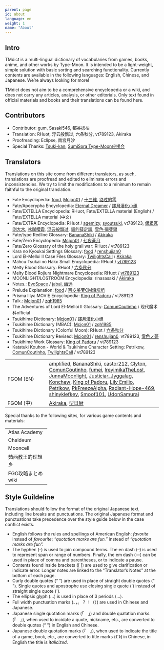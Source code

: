 ```yaml
---
parent: page
id: about
language: en
weight: 1
name: "About"
---
```


## Intro

TMdict is a multi-lingual dictionary of vocabularies from games, books, anime, and other works by Type-Moon. It is intended to be a light-weight, simple solution with basic sorting and searching functionality. Currently contents are available in the following languages: English, Chinese, and Japanese. We’re always looking for more!

TMdict does not aim to be a comprehensive encyclopedia or a wiki, and does not carry any articles, analysis, or other editorials. Only text found in official materials and books and their translations can be found here.

## Contributors

- <span class="highlight">Contributor:</span> gum, Sasaki546, 都谷捻柏
- <span class="highlight">Translation:</span> RHuot, 浮云般飘过, 六条秋分, vt789123, Akiraka
- <span class="highlight">Proofreading:</span> Eclipse, 南宫月汐
- <span class="highlight">Special Thanks:</span> <a href="http://tsukikan.com/">Tsuki-kan</a>, <a href="https://bbs.sumisora.net/thread.php?fid=14">SumiSora Type-Moon应援会</a>

## Translators

Translations on this site come from different translators, as such, translations are proofread and edited to eliminate errors and inconsistencies. We try to limit the modifications to a minimum to remain faithful to the original translation.

- <span class="highlight">Fate Encyclopedia:</span> <a href="http://z13.invisionfree.com/Mobius_Space/index.php?act=idx">food</a>, <a href="http://forums.nrvnqsr.com/showthread.php/4880-Mcjon01-Translates-Things">Mcjon01</a> / <a href="http://tieba.baidu.com/f?kw=%D4%C2%D2%B9%D6%AE%BF%D5">十三维</a>, <a href="https://tieba.baidu.com/p/1504291610">路过的零</a>
- <span class="highlight">Fate/Apocrypha Encyclopedia:</span> <a href="https://fateapocryphathetranslation.wordpress.com/side-materials/fateapocrypha-material/">Eternal Dreamer</a> / <a href="https://bbs.sumisora.net/read.php?tid=11071116">譯月漢化小组</a>
- <span class="highlight">Fate/EXTELLA Encyclopedia:</span> RHuot, Fate/EXTELLA material (English) / Fate/EXTELLA material (中文)
- <span class="highlight">Fate/EXTRA Encyclopedia:</span> RHuot / <a href="https://tieba.baidu.com/p/2536360820">agemizy</a>, <a href="https://bbs.sumisora.net/read.php?tid=11051957">syoutsuki</a>, vt789123, <a href="https://tieba.baidu.com/p/5124843633">偶累瓦刚大木</a>, <a href="https://bbs.sumisora.net/read.php?tid=11045922">冰弑</a><a href="https://bbs.sumisora.net/read.php?tid=11070209">樱霜</a>, <a href="https://tieba.baidu.com/p/2558097923">浮云般飘过</a>, <a href="https://tieba.baidu.com/p/4861921746">貓的薛定諤</a>, <a href="https://home.gamer.com.tw/creationDetail.php?sn=2002017">雪色‧彌斐爾</a>
- <span class="highlight">Fate/type Redline Glossary:</span> <a href="https://www.reddit.com/user/BananaShiki">BananaShiki</a> / <a href="https://www.weibo.com/u/6537160863">Akiraka</a>
- <span class="highlight">Fate/Zero Encyclopedia:</span> <a href="http://forums.nrvnqsr.com/showthread.php/4880-Mcjon01-Translates-Things">Mcjon01</a> / <a href="http://home.gamer.com.tw/homeindex.php?owner=langrisseriv">七夜蒼月</a>
- <span class="highlight">Fate/Zero Glossary of the holy grail war:</span> RHuot / vt789123
- <span class="highlight">Kara no Kyoukai Settings Glossary:</span> <a href="http://z13.invisionfree.com/Mobius_Space/index.php?">food</a> / <a href="https://bbs.sumisora.net/read.php?tid=4458241">renshujian0</a>
- <span class="highlight">Lord El-Melloi II Case Files Glossary:</span> <a href="https://forums.nrvnqsr.com/showthread.php/5943-Lord-El-Melloi-II-Case-Files">TwilightsCall</a> / <a href="https://www.weibo.com/u/6537160863">Akiraka</a>
- <span class="highlight">Mahou Tsukai no Hako Small Encyclopedia:</span> RHuot / <a href="https://bbs.sumisora.net/read.php?tid=11077935">vt789123</a>
- <span class="highlight">Melty Blood Glossary:</span> RHuot / <a href="https://bbs.sumisora.net/read.php?tid=10974953">六条秋分</a>
- <span class="highlight">Melty Blood Rojiura Nightmare Encyclopedia:</span> RHuot / <a href="https://bbs.sumisora.net/read.php?tid=11077729">vt789123</a>
- <span class="highlight">MOONLIGHT/LOSTROOM Encyclopedia:</span> rinasasaki / <a href="https://www.weibo.com/u/6537160863">Akiraka</a>
- <span class="highlight">Notes.:</span> <a href="http://forums.nrvnqsr.com/showthread.php/73-Angel-Notes-Translation-by-Evospace?p=2315">EvoSpace</a> / <a href="http://tieba.baidu.com/p/122814195">jabal, 幽远</a>
- <span class="highlight">Prelude Explanation:</span> <a href="http://z13.invisionfree.com/Mobius_Space/index.php?">food</a> / <a href="https://bbs.popgo.org/bbs/read.php?tid=418222">百岁美萝CM填坑组</a>
- <span class="highlight">Prisma Illya MOVIE Encyclopedia:</span> <a href="https://www.reddit.com/user/King_of_Padoru">King of Padoru</a> / vt789123
- <span class="highlight">Talk.:</span> <a href="http://forums.nrvnqsr.com/showthread.php/4880-Mcjon01-Translates-Things">Mcjon01</a> / <a href="http://bbs.sumisora.net/read.php?tid=10946479#2831447">zqh1985</a>
- <span class="highlight">The Adventures of Lord El-Melloi II Glossary:</span> <a href="https://forums.nrvnqsr.com/showthread.php/5419-Lord-El-Melloi-II-Case-Files?p=3281356&viewfull=1#post3281356">ComunCoutinho</a> / 现代魔术科official
- <span class="highlight">Tsukihime Dictionary:</span> <a href="http://forums.nrvnqsr.com/showthread.php/4880-Mcjon01-Translates-Things">Mcjon01</a> / <a href="http://home.gamer.com.tw/homeindex.php?owner=typemercury">譯月漢化小组</a>
- <span class="highlight">Tsukihime Dictionary (MBAC):</span> <a href="http://forums.nrvnqsr.com/showthread.php/4880-Mcjon01-Translates-Things">Mcjon01</a> / <a href="https://bbs.sumisora.net/read.php?tid=10946479">zqh1985</a>
- <span class="highlight">Tsukihime Dictionary (Colorful Moon):</span> RHuot / <a href="https://bbs.sumisora.net/read.php?tid=10974953">六条秋分</a>
- <span class="highlight">Tsukihime Dictionary Revised:</span> <a href="http://forums.nrvnqsr.com/showthread.php/4880-Mcjon01-Translates-Things">Mcjon01</a> / <a href="http://www.lightnovel.cn/thread-33199-6-1.html">renshujian0</a>, vt789123, <a href="https://bbs.sumisora.net/read.php?tid=11002936">零色ノ夢</a>
- <span class="highlight">Tsukihime Work Glossary:</span> <a href="https://www.reddit.com/user/King_of_Padoru">King of Padoru</a> / vt789123
- <span class="highlight">Katatuki Kouhon - World & Tsukihime Character Setting:</span> Petrikow, <a href="https://www.reddit.com/u/ComunCoutinho/">ComunCoutinho</a>, <a href="https://forums.nrvnqsr.com/showthread.php/5943-Lord-El-Melloi-II-Case-Files">TwilightsCall</a> / vt789123

<table>
  <tr><td style="width:120px">FGOM (EN)</td><td>
    <a href="https://www.reddit.com/user/amplifiedscans">amplified</a>, 
    <a href="https://twitter.com/BananaShiki">BananaShiki</a>, 
    <a href="https://www.reddit.com/user/castor212">castor212</a>, 
    <a href="https://www.reddit.com/u/Kinalvin/">Clyton</a>, 
    <a href="https://www.reddit.com/u/ComunCoutinho/">ComunCoutinho</a>, 
    <a href="https://forums.nrvnqsr.com/member.php/6911-fumei">fumei</a>, 
    <a href="https://www.reddit.com/user/IreyimikaTheLost">IreyimikaTheLost</a>, 
    <a href="https://www.reddit.com/user/JunnaMoonlight">JunnaMoonlight</a>, 
    <a href="https://www.reddit.com/user/Justiciar_Jyggalag/">Justiciar_Jyggalag</a>, 
    <a href="https://www.reddit.com/user/Konchew">Konchew</a>, 
    <a href="https://www.reddit.com/user/King_of_Padoru">King of Padoru</a>, 
    <a href="http://forums.nrvnqsr.com/member.php/6793-Lily-Emilio">Lily Emilio</a>, 
    <a href="https://forums.nrvnqsr.com/member.php/1147-Petrikow">Petrikow</a>, 
    <a href="https://www.reddit.com/user/PkFreezeAlpha">PkFreezeAlpha</a>, 
    <a href="https://new.reddit.com/user/Radiant-Hope-469/">Radiant-Hope-469</a>, 
    <a href="https://www.reddit.com/user/shinyklefkey">shinyklefkey</a>, 
    <a href="https://www.reddit.com/user/Smoof101">Smoof101</a>, 
    <a href="https://www.reddit.com/user/UdonSamurai/">UdonSamurai</a>
  </td></tr>
  <tr><td style="width:120px">FGOM (中)</td><td>
    <a href="https://www.weibo.com/u/6537160863">Akiraka</a>, 
    <a href="http://tieba.baidu.com/home/main?un=%D0%CD%C8%D5%B3%F8">型日厨</a>
  </td></tr>
</table> 

Special thanks to the following sites, for various game contents and materials:

<table>
  <tr><td style="width:120px;padding-left:10px;">
    <a style="text-decoration:none;display:block;" href="https://atlasacademy.io/">Atlas Academy</a>
  </td></tr>
  <tr><td style="width:120px;padding-left:10px;">
    <a style="text-decoration:none;display:block;" href="https://chaldeum.wordpress.com/">Chaldeum</a>
  </td></tr>
  <tr><td style="width:120px;padding-left:10px;">
    <a style="text-decoration:none;display:block;" href="https://fgo.wiki/w/%E9%A6%96%E9%A1%B5">Mooncell</a>
  </td></tr>
  <tr><td style="width:120px;padding-left:10px;">
    <a style="text-decoration:none;display:block;" href="https://kazemai.github.io/fgo-vz/">茹西教王的理想乡</a>
  </td></tr>
  <tr><td style="width:120px;padding-left:10px;">
    <a style="text-decoration:none;display:block;" href="https://grand_order.wicurio.com/">FGO攻略まとめwiki</a>
  </td></tr>
</table>

## Style Guildeline

Translations should follow the format of the original Japanese text, including line breaks and punctuations. The original Japanese format and punctuations take precedence over the style guide below in the case conflict exists.

- English follows the rules and spellings of American English: _favorite_ instead of _favourite_; _“quotation marks are fun.”_ instead of _“quotation marks are fun”._
- The hyphen (-) is used to join compound terms. The en dash (–) is used to represent span or range of numbers. Finally, the em dash (—) can be used in place of comma and parentheses, or to indicate a pause.
- Contents found inside brackets ([ ]) are used to give clarification or indicate error. Longer notes are linked to the “Translator’s Notes” at the bottom of each page.
- Curly double quotes (“ ”) are used in place of straight double quotes (" "). Single quotes and apostrophe use closing single quote (’) instead of straight single quote (').
- The ellipsis glyph (…) is used in place of 3 periods (...).
- Full width punctuation marks (、，。？！（）) are used in Chinese and Japanese.
- Japanese single quotation marks (「　」) and double quatation marks (『　』), when used to incidate a quote, nickname, etc., are converted to double quotes (“ ”) in English and Chinese.
- Japanese double quotation marks (『　』), when used to indicate the title of a game, book, etc., are converted to title marks (《 》) in Chinese, in English the title is _italicized_.
